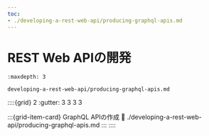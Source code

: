 ```yaml
---
toc:
- ./developing-a-rest-web-api/producing-graphql-apis.md
---
```


# REST Web APIの開発

```{toctree}
:maxdepth: 3

developing-a-rest-web-api/producing-graphql-apis.md
```

::::{grid} 2
:gutter: 3 3 3 3

:::{grid-item-card} GraphQL APIの作成
:link: ./developing-a-rest-web-api/producing-graphql-apis.md
:::
::::
